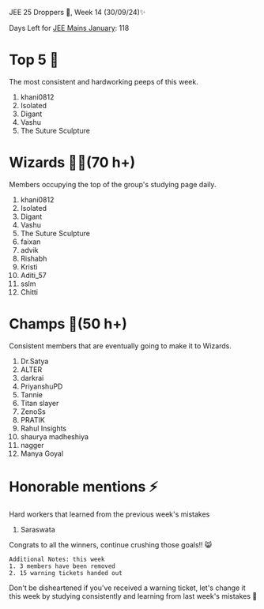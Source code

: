JEE 25 Droppers 🚀, Week 14 (30/09/24)✨

Days Left for [JEE Mains January](https://2mos.github.io/): 118

# Top 5 👑
The most consistent and hardworking peeps of this week. 
1. khani0812
2. Isolated
3. Digant
4. Vashu
5. The Suture Sculpture
 
# Wizards 🧙‍♂️(70 h+)
Members occupying the top of the group's studying page daily. 
1. khani0812
2. Isolated
3. Digant
4. Vashu
5. The Suture Sculpture
6. faixan
7. advik
8. Rishabh
9. Kristi
10. Aditi_57
11. sslm
12. Chitti

# Champs 🐐(50 h+)
Consistent members that are eventually going to make it to Wizards. 
1. Dr.Satya
2. ALTER
3. darkrai
4. PriyanshuPD
5. Tannie
6. Titan slayer
7. ZenoSs
8. PRATIK
9. Rahul Insights
10. shaurya madheshiya
11. nagger
12. Manya Goyal

# Honorable mentions ⚡
Hard workers that learned from the previous week's mistakes 
1. Saraswata


Congrats to all the winners, continue crushing those goals!! 😸

```
Additional Notes: this week
1. 3 members have been removed
2. 15 warning tickets handed out
```

Don't be disheartened if you've received a warning ticket, let's change it this week by studying consistently and learning from last week's mistakes 💪

